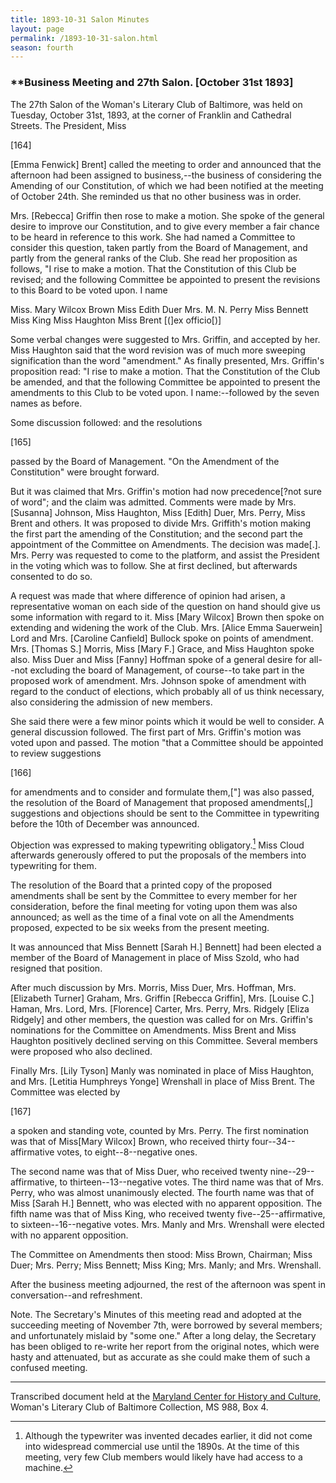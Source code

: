 ```yaml
---
title: 1893-10-31 Salon Minutes
layout: page
permalink: /1893-10-31-salon.html
season: fourth
---
```


<style>
    .container{
        font-size:1.4em;
    }
</style>
### **Business Meeting and 27th Salon. [October 31st 1893]

The 27th Salon of the Woman's Literary Club of Baltimore, was held on Tuesday, October 31st, 1893, at the corner of Franklin and Cathedral Streets. The President, Miss

[164]

[Emma Fenwick] Brent] called the meeting to order and announced that the afternoon had been assigned to business,--the business of considering the Amending of our Constitution, of which we had been notified at the meeting of October 24th. She reminded us that no other business was in order.

Mrs. [Rebecca] Griffin then rose to make a motion. She spoke of the general desire to improve our Constitution, and to give every member a fair chance to be heard in reference to this work. She had named a Committee to consider this question, taken partly from the Board of Management, and partly from the general ranks of the Club. She read her proposition as follows, "I rise to make a motion. That the Constitution of this Club be revised; and the following Committee be appointed to present the revisions to this Board to be voted upon. I name

Miss. Mary Wilcox Brown
Miss Edith Duer
Mrs. M. N. Perry
Miss Bennett 
Miss King
Miss Haughton 
Miss Brent [(]ex officio[)]

Some verbal changes were suggested to Mrs. Griffin, and accepted by her. Miss Haughton said that the word revision was of much more sweeping signification than the word "amendment." As finally presented, Mrs. Griffin's proposition read: "I rise to make a motion. That the Constitution of the Club be amended, and that the following Committee be appointed to present the amendments to this Club to be voted upon. I name:--followed by the seven names as before.

Some discussion followed: and the resolutions

[165]

passed by the Board of Management. "On the Amendment of the Constitution" were brought forward.

But it was claimed that Mrs. Griffin's motion had now precedence[?not sure of word"; and the claim was admitted. Comments were made by Mrs. [Susanna] Johnson, Miss Haughton, Miss [Edith] Duer, Mrs. Perry, Miss Brent and others. It was proposed to divide Mrs. Griffith's motion making the first part the amending of the Constitution; and the second part the appointment of the Committee on Amendments. The decision was made[.]. Mrs. Perry was requested to come to the platform, and assist the President in the voting which was to follow. She at first declined, but afterwards consented to do so.

A request was made that where difference of opinion had arisen, a representative woman on each side of the question on hand should give us some information with regard to it. Miss [Mary Wilcox] Brown then spoke on extending and widening the work of the Club. Mrs. [Alice Emma Sauerwein] Lord and Mrs. [Caroline Canfield] Bullock spoke on points of amendment. Mrs. [Thomas S.] Morris, Miss [Mary F.] Grace, and Miss Haughton spoke also. Miss Duer and Miss [Fanny] Hoffman spoke of a general desire for all--not excluding the board of Management, of course--to take part in the proposed work of amendment. Mrs. Johnson spoke of amendment with regard to the conduct of elections, which probably all of us think necessary, also considering the admission of new members.

She said there were a few minor points which it would be well to consider. A general discussion followed. The first part of Mrs. Griffin's motion was voted upon and passed. The motion "that a Committee should be appointed to review suggestions

[166]

for amendments and to consider and formulate them,["] was also passed, the resolution of the Board of Management that proposed amendments[,] suggestions and objections should be sent to the Committee in typewriting before the 10th of December was announced.

Objection was expressed to making typewriting obligatory.[^typing] Miss Cloud afterwards generously offered to put the proposals of the members into typewriting for them.

[^typing]: Although the typewriter was invented decades earlier, it did not come into widespread commercial use until the 1890s. At the time of this meeting, very few Club members would likely have had access to a machine. 

The resolution of the Board that a printed copy of the proposed amendments shall be sent by the Committee to every member for her consideration, before the final meeting for voting upon them was also announced; as well as the time of a final vote on all the Amendments proposed, expected to be six weeks from the present meeting.

It was announced that Miss Bennett [Sarah H.] Bennett] had been elected a member of the Board of Management in place of Miss Szold, who had resigned that position.

After much discussion by Mrs. Morris, Miss Duer, Mrs. Hoffman, Mrs. [Elizabeth Turner] Graham, Mrs. Griffin [Rebecca Griffin], Mrs. [Louise C.] Haman, Mrs. Lord, Mrs. [Florence] Carter, Mrs. Perry, Mrs. Ridgely [Eliza Ridgely] and other members, the question was called for on Mrs. Griffin's nominations for the Committee on Amendments. Miss Brent and Miss Haughton positively declined serving on this Committee. Several members were proposed who also declined.

Finally Mrs. [Lily Tyson] Manly was nominated in place of Miss Haughton, and Mrs. [Letitia Humphreys Yonge] Wrenshall in place of Miss Brent. The Committee was elected by

[167]

a spoken and standing vote, counted by Mrs. Perry. The first nomination was that of Miss[Mary Wilcox] Brown, who received thirty four--34--affirmative votes, to eight--8--negative ones.

The second name was that of Miss Duer, who received twenty nine--29--affirmative, to thirteen--13--negative votes. The third name was that of Mrs. Perry, who was almost unanimously elected. The fourth name was that of Miss [Sarah H.] Bennett, who was elected with no apparent opposition. The fifth name was that of Miss King, who received twenty five--25--affirmative, to sixteen--16--negative votes. Mrs. Manly and Mrs. Wrenshall were elected with no apparent opposition.

The Committee on Amendments then stood: Miss Brown, Chairman; Miss Duer; Mrs. Perry; Miss Bennett; Miss King; Mrs. Manly; and Mrs. Wrenshall.

After the business meeting adjourned, the rest of the afternoon was spent in conversation--and refreshment.

Note. The Secretary's Minutes of this meeting read and adopted at the succeeding meeting of November 7th, were borrowed by several members; and unfortunately mislaid by "some one." After a long delay, the Secretary has been obliged to re-write her report from the original notes, which were hasty and attenuated, but as accurate as she could make them of such a confused meeting.
<hr>

Transcribed document held at the [Maryland Center for History and Culture](http://mdhs.org/), Woman's Literary Club of Baltimore Collection, MS 988, Box 4. 